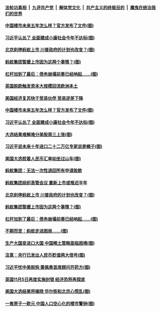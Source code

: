 ####  [法轮功真相](../../../../basic/blob/master/README.md?t=11052131) &nbsp;|&nbsp; [九评共产党](../../../../9ping.md/blob/master/README.md?t=11052131) &nbsp;|&nbsp; [解体党文化](../../../../jtdwh.md/blob/master/README.md?t=11052131)  &nbsp;|&nbsp; [共产主义的终极目的](../../../../gczydzjmd.md/blob/master/README.md?t=11052131) &nbsp;|&nbsp; [魔鬼在统治我们的世界](../../../../mgztzwmdsj.md/blob/master/README.md?t=11052131) 

#### [中国楼市未来五年怎么样？官方发布了文件(图)](../pages/p5/951486.md?t=11052131) 

#### [习近平认怂了 全面建成小康社会今年不达标(图)](../pages/p5/951487.md?t=11052131) 

#### [北京刹停蚂蚁上市 川普政府的计划也改变？(图)](../pages/p5/951469.md?t=11052131) 

#### [蚂蚁集团暂缓上市因为这两个事情？(图)](../pages/p5/951454.md?t=11052131) 


#### [杠杆加到了最后：债务崩塌前奏已经响起……(图)](../pages/p5/951395.md?t=11052131) 

#### [英国脱欧触发资本大规模回流欧洲本土](../pages/p5/951561.md?t=11052131) 

#### [美国经济复苏快于贸易伙伴 贸易逆差下降](../pages/p5/951560.md?t=11052131) 

#### [中国楼市未来五年怎么样？官方发布了文件(图)](../pages/p5/951486.md?t=11052131) 

#### [习近平认怂了 全面建成小康社会今年不达标(图)](../pages/p5/951487.md?t=11052131) 

#### [大选结果难解难分美股周三上涨(图)](../pages/p5/951511.md?t=11052131) 

#### [习近平说未来十年进口二十二万亿专家说是幌子(图)](../pages/p5/951506.md?t=11052131) 

#### [美国大选胶着人民币汇率如坐过山车(图)](../pages/p5/951495.md?t=11052131) 

#### [蚂蚁集团：无法一次性退回所有申请股款](../pages/p5/951477.md?t=11052131) 

#### [蚂蚁集团组织高管会议 重新上市或推迟半年](../pages/p5/951473.md?t=11052131) 

#### [北京刹停蚂蚁上市 川普政府的计划也改变？(图)](../pages/p5/951469.md?t=11052131) 

#### [蚂蚁集团暂缓上市因为这两个事情？(图)](../pages/p5/951454.md?t=11052131) 


#### [杠杆加到了最后：债务崩塌前奏已经响起……(图)](../pages/p5/951395.md?t=11052131) 

#### [不期而至：蚂蚁走进困局……(图)](../pages/p5/951394.md?t=11052131) 

#### [生产大国变进口大国 中国稀土策略面临困境(图)](../pages/p5/951389.md?t=11052131) 

#### [注意：央行已发出人民币贬值两大信号(图)](../pages/p5/951397.md?t=11052131) 

#### [习近平忧中美脱钩 蓬佩奥首席顾问开药方(图)](../pages/p5/951338.md?t=11052131) 

#### [英国11月5日再度实施封锁 经济恐将再探底](../pages/p5/951330.md?t=11052131) 

#### [美国大选结果将揭晓 华尔街和北京心慌乱(图)](../pages/p5/951328.md?t=11052131) 

#### [一套房子一欧元 中国人口空心化的楼市警钟(图)](../pages/p5/951250.md?t=11052131) 

